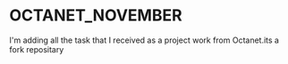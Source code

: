 # OCTANET_NOVEMBER
I'm adding all the task that I received as a project work from Octanet.its a fork repositary
